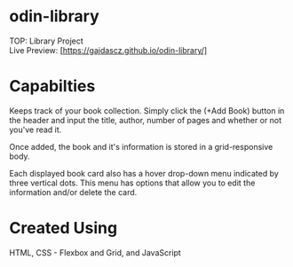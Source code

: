 # odin-library
TOP: Library Project <br/>
Live Preview: [https://gajdascz.github.io/odin-library/]

# Capabilties
Keeps track of your book collection. Simply click the (+Add Book) button in the header
and input the title, author, number of pages and whether or not you've read it. <br/>

Once added, the book and it's information is stored in a grid-responsive body. <br/>

Each displayed book card also has a hover drop-down menu indicated by three vertical dots.
This menu has options that allow you to edit the information and/or delete the card.

# Created Using
HTML, CSS - Flexbox and Grid, and JavaScript

